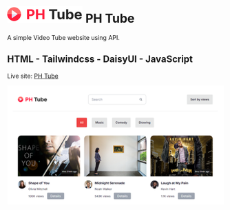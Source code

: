 # <img src="./assets/icons/logo.png"/> PH Tube

A simple Video Tube website using API.

## HTML - Tailwindcss - DaisyUI - JavaScript

Live site: [PH Tube](https://amirulkanak.github.io/kh-tube-video-app/)

<img src="./assets/images/desktop-view.png" />
